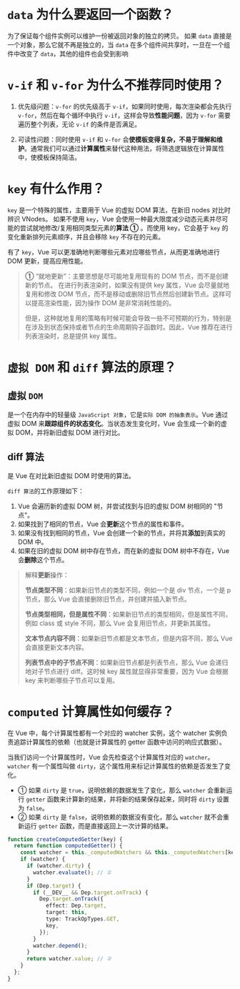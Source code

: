 # `data` 为什么要返回一个函数？

为了保证每个组件实例可以维护一份被返回对象的独立的拷贝。
如果 `data` 直接是一个对象，那么它就不再是独立的，当 `data` 在多个组件间共享时，一旦在一个组件中改变了 `data`，其他的组件也会受到影响

# `v-if` 和 `v-for` 为什么不推荐同时使用？

1. 优先级问题：`v-for` 的优先级高于 `v-if`，如果同时使用，每次渲染都会先执行 `v-for`，然后在每个循环中执行 `v-if`，这样会导致**性能问题**，因为 `v-for` 需要遍历整个列表，无论 `v-if` 的条件是否满足。

2. 可读性问题：同时使用 `v-if` 和 `v-for` 会**使模板变得复杂，不易于理解和维护**。通常我们可以通过**计算属性**来替代这种用法，将筛选逻辑放在计算属性中，使模板保持简洁。

# `key` 有什么作用？

`key` 是一个特殊的属性，主要用于 Vue 的虚拟 DOM 算法，在新旧 nodes 对比时辨识 VNodes。
如果不使用 `key`，Vue 会使用一种最大限度减少动态元素并尽可能的尝试就地修改/复用相同类型元素的**算法 ①** 。而使用 key，它会基于 `key` 的变化重新排列元素顺序，并且会移除 `key` 不存在的元素。

有了 `key`，Vue 可以更准确地判断哪些元素对应哪些节点，从而更准确地进行 DOM 更新，提高应用性能。

> **①** “就地更新”：主要思想是尽可能地复用现有的 DOM 节点，而不是创建新的节点。
> 在进行列表渲染时，如果没有提供 key 属性，Vue 会尽量就地复用和修改 DOM 节点，而不是移动或删除旧节点然后创建新节点。这样可以提高渲染性能，因为操作 DOM 是非常消耗性能的。
>
> 但是，这种就地复用的策略有时候可能会导致一些不可预期的行为，特别是在涉及到状态保持或者节点的生命周期钩子函数时。因此，Vue 推荐在进行列表渲染时，总是提供 key 属性。

# `虚拟 DOM` 和 `diff` 算法的原理？

## 虚拟 `DOM`

是一个在内存中的轻量级 `JavaScript 对象`，它是`实际 DOM 的抽象表示`。Vue 通过虚拟 DOM 来**跟踪组件的状态变化**。当状态发生变化时，Vue 会生成一个新的虚拟 DOM，并将新旧虚拟 DOM 进行对比。

## diff 算法

是 Vue 在对比新旧虚拟 DOM 时使用的算法。

`diff 算法`的工作原理如下：

1. Vue 会遍历新的虚拟 DOM 树，并尝试找到与旧的虚拟 DOM 树相同的 "节点"。
2. 如果找到了相同的节点，Vue 会**更新**这个节点的属性和事件。
3. 如果没有找到相同的节点，Vue 会创建一个新的节点，并将其**添加**到真实的 DOM 中。
4. 如果在旧的虚拟 DOM 树中存在节点，而在新的虚拟 DOM 树中不存在，Vue 会**删除**这个节点。

> 解释**更新**操作：
>
> **节点类型不同**：如果新旧节点的类型不同，例如一个是 div 节点，一个是 p 节点，那么 Vue 会直接删除旧节点，并创建并插入新节点。
>
> **节点类型相同，但是属性不同**：如果新旧节点的类型相同，但是属性不同，例如 class 或 style 不同，那么 Vue 会复用旧节点，并更新其属性。
>
> **文本节点内容不同**：如果新旧节点都是文本节点，但是内容不同，那么 Vue 会直接更新文本内容。
>
> **列表节点中的子节点不同**：如果新旧节点都是列表节点，那么 Vue 会递归地对子节点进行 diff。这时候 key 属性就显得非常重要，因为 Vue 会根据 key 来判断哪些子节点可以复用。

# `computed` 计算属性如何缓存？

在 Vue 中，每个计算属性都有一个对应的 watcher 实例，这个 watcher 实例负责追踪计算属性的依赖（也就是计算属性的 getter 函数中访问的响应式数据）。

当我们访问一个计算属性时，Vue 会先检查这个计算属性对应的 `watcher`。`watcher` 有一个属性叫做 `dirty`，这个属性用来标记计算属性的依赖是否发生了变化。

- ① 如果 `dirty` 是 `true`，说明依赖的数据发生了变化，那么 `watcher` 会重新运行 `getter` 函数来计算新的结果，并将新的结果保存起来，同时将 `dirty` 设置为 `false`。
- ② 如果 `dirty` 是 `false`，说明依赖的数据没有变化，那么 `watcher` 就不会重新运行 `getter` 函数，而是直接返回上一次计算的结果。

```ts
function createComputedGetter(key) {
  return function computedGetter() {
    const watcher = this._computedWatchers && this._computedWatchers[key];
    if (watcher) {
      if (watcher.dirty) {
        watcher.evaluate(); // ①
      }
      if (Dep.target) {
        if (__DEV__ && Dep.target.onTrack) {
          Dep.target.onTrack({
            effect: Dep.target,
            target: this,
            type: TrackOpTypes.GET,
            key,
          });
        }
        watcher.depend();
      }
      return watcher.value; // ②
    }
  };
}
```
